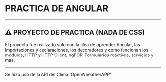 # PRACTICA DE ANGULAR

---
⚠️ PROYECTO DE PRACTICA (NADA DE CSS)
---

 El proyecto fue realizado solo con la idea de aprender Angular, las importaciones y declaraciones, los decoradores y como funcionan los modulos, HTTP y HTTP Client, ngFOR, Formularios reactivos, servicios y mas.
 
 ---
 Se hizo uso de la API del Clima 'OpenWheatherAPP'
